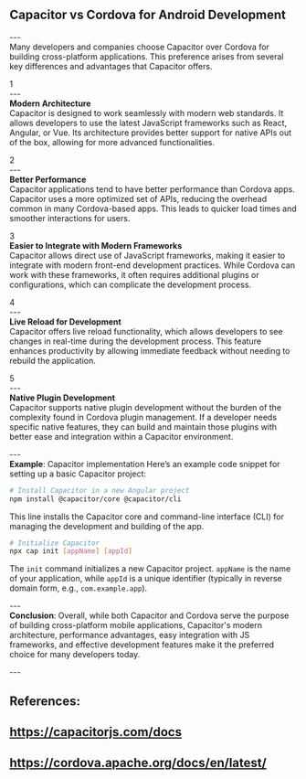 ## Capacitor vs Cordova for Android Development<br>
---<br>
Many developers and companies choose Capacitor over Cordova for building cross-platform applications. This preference arises from several key differences and advantages that Capacitor offers. 

1<br>
---<br>
**Modern Architecture**<br>
Capacitor is designed to work seamlessly with modern web standards. It allows developers to use the latest JavaScript frameworks such as React, Angular, or Vue. Its architecture provides better support for native APIs out of the box, allowing for more advanced functionalities.

2<br>
---<br>
**Better Performance**<br>
Capacitor applications tend to have better performance than Cordova apps. Capacitor uses a more optimized set of APIs, reducing the overhead common in many Cordova-based apps. This leads to quicker load times and smoother interactions for users.

3<br>
**Easier to Integrate with Modern Frameworks**<br>
Capacitor allows direct use of JavaScript frameworks, making it easier to integrate with modern front-end development practices. While Cordova can work with these frameworks, it often requires additional plugins or configurations, which can complicate the development process.

4<br>
---<br>
**Live Reload for Development**<br>
Capacitor offers live reload functionality, which allows developers to see changes in real-time during the development process. This feature enhances productivity by allowing immediate feedback without needing to rebuild the application.

5<br>
---<br>
**Native Plugin Development**<br>
Capacitor supports native plugin development without the burden of the complexity found in Cordova plugin management. If a developer needs specific native features, they can build and maintain those plugins with better ease and integration within a Capacitor environment.

---<br>
**Example**: Capacitor implementation
Here’s an example code snippet for setting up a basic Capacitor project:

```bash
# Install Capacitor in a new Angular project
npm install @capacitor/core @capacitor/cli
```
This line installs the Capacitor core and command-line interface (CLI) for managing the development and building of the app. 

```bash
# Initialize Capacitor
npx cap init [appName] [appId]
```
The `init` command initializes a new Capacitor project. `appName` is the name of your application, while `appId` is a unique identifier (typically in reverse domain form, e.g., `com.example.app`).

---<br>
**Conclusion**: 
Overall, while both Capacitor and Cordova serve the purpose of building cross-platform mobile applications, Capacitor's modern architecture, performance advantages, easy integration with JS frameworks, and effective development features make it the preferred choice for many developers today.

---<br>
## References:<br>
## https://capacitorjs.com/docs<br>
## https://cordova.apache.org/docs/en/latest/